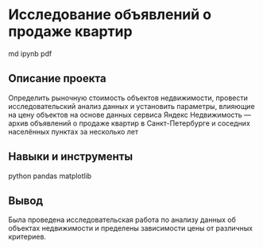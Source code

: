 # Исследование объявлений о продаже квартир #
md ipynb pdf
## Описание проекта ##
Определить рыночную стоимость объектов недвижимости, провести исследовательский анализ данных и установить параметры, влияющие на цену объектов на основе данных сервиса Яндекс Недвижимость — архив объявлений о продаже квартир в Санкт-Петербурге и соседних населённых пунктах за несколько лет

## Навыки и инструменты ##
python
pandas
matplotlib

## Вывод ##
Была проведена исследовательская работа по анализу данных об объектах недвижимости и пределены зависимости цены от различных критериев.
